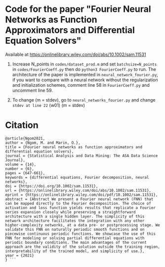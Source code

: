 # Code for the paper "Fourier Neural Networks as Function Approximators and Differential Equation Solvers"
Available at https://onlinelibrary.wiley.com/doi/abs/10.1002/sam.11531

1. Increase N_points in `codes/dataset_prod.m` and set `batchsize=N_points` in `codes/FourierCoeff.py` then do `python3 FourierCoeff.py` to run. The architecture of the paper is implemented in `neural_network_fourier.py`, if you want to compare with a neural network without the regularization and initialization schemes, comment line 58 in `FourierCoeff.py` and uncomment line 59.

2. To change (m = stdev), go to `neural_networks_fourier.py` and change `stdev at line 22` (w01) (m = stdev)


# Citation

```
@article{Ngom2021,
author = {Ngom, M. and Marin, O.},
title = {Fourier neural networks as function approximators and differential equation solvers},
journal = {Statistical Analysis and Data Mining: The ASA Data Science Journal},
volume = {14},
number = {6},
pages = {647-661},
keywords = {differential equations, Fourier decomposition, neural networks},
doi = {https://doi.org/10.1002/sam.11531},
url = {https://onlinelibrary.wiley.com/doi/abs/10.1002/sam.11531},
eprint = {https://onlinelibrary.wiley.com/doi/pdf/10.1002/sam.11531},
abstract = {Abstract We present a Fourier neural network (FNN) that can be mapped directly to the Fourier decomposition. The choice of activation and loss function yields results that replicate a Fourier series expansion closely while preserving a straightforward architecture with a single hidden layer. The simplicity of this network architecture facilitates the integration with any other higher-complexity networks, at a data pre- or postprocessing stage. We validate this FNN on naturally periodic smooth functions and on piecewise continuous periodic functions. We showcase the use of this FNN for modeling or solving partial differential equations with periodic boundary conditions. The main advantages of the current approach are the validity of the solution outside the training region, interpretability of the trained model, and simplicity of use.},
year = {2021}
} ```

